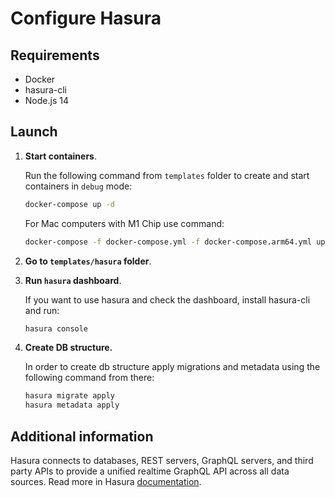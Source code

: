 # Configure Hasura
## Requirements

- Docker
- hasura-cli
- Node.js 14

## Launch

1. **Start containers**.

   Run the following command from `templates` folder to create and start containers in `debug` mode:
   ```bash
   docker-compose up -d
   ```

   For Mac computers with M1 Chip use command:
   ```bash
   docker-compose -f docker-compose.yml -f docker-compose.arm64.yml up -d
   ```
3. **Go to `templates/hasura` folder**.
4. **Run `hasura` dashboard**.

   If you want to use hasura and check the dashboard, install hasura-cli and run:
   ```bash
   hasura console
   ```
5. **Create DB structure.**

   In order to create db structure apply migrations and metadata using the following command from there:

   ```bash
   hasura migrate apply
   hasura metadata apply
   ```

## Additional information
Hasura connects to databases, REST servers, GraphQL servers, and third party APIs to provide a unified realtime GraphQL API across all data sources. Read more in Hasura [documentation](https://hasura.io/docs/latest/graphql/core/).
